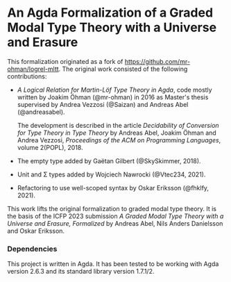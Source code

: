# An Agda Formalization of a Graded Modal Type Theory with a Universe and Erasure

This formalization originated as a fork of <https://github.com/mr-ohman/logrel-mltt>.
The original work consisted of the following contributions:

- _A Logical Relation for Martin-Löf Type Theory in Agda_,
  code mostly written by Joakim Öhman (@mr-ohman) in 2016
  as Master's thesis supervised by Andrea Vezzosi (@Saizan)
  and Andreas Abel (@andreasabel).

  The development is described in the article
  _Decidability of Conversion for Type Theory in Type Theory_
  by Andreas Abel, Joakim Öhman and Andrea Vezzosi,
  _Proceedings of the ACM on Programming Languages_, volume 2(POPL), 2018.

- The empty type added by Gaëtan Gilbert (@SkySkimmer, 2018).

- Unit and Σ types added by Wojciech Nawrocki (@Vtec234, 2021).

- Refactoring to use well-scoped syntax by Oskar Eriksson (@fhklfy, 2021).

This work lifts the original formalization to graded modal type theory.
It is the basis of the ICFP 2023 submission
_A Graded Modal Type Theory with a Universe and Erasure, Formalized_
by Andreas Abel, Nils Anders Danielsson and Oskar Eriksson.

### Dependencies ###

This project is written in Agda.
It has been tested to be working with Agda version 2.6.3 and its standard library version 1.7.1/2.
